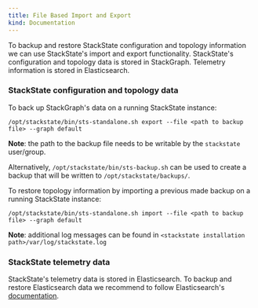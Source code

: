 ```yaml
---
title: File Based Import and Export
kind: Documentation
---
```


To backup and restore StackState configuration and topology information we can use StackState's import and export functionality. StackState's configuration and topology data is stored in StackGraph. Telemetry information is stored in Elasticsearch.

### StackState configuration and topology data

To back up StackGraph's data on a running StackState instance:

`/opt/stackstate/bin/sts-standalone.sh export --file <path to backup file> --graph default`

**Note**: the path to the backup file needs to be writable by the `stackstate` user/group.

Alternatively, `/opt/stackstate/bin/sts-backup.sh` can be used to create a backup that will be written to `/opt/stackstate/backups/`.

To restore topology information by importing a previous made backup on a running StackState instance:

`/opt/stackstate/bin/sts-standalone.sh import --file <path to backup file> --graph default`

**Note**: additional log messages can be found in `<stackstate installation path>/var/log/stackstate.log`

### StackState telemetry data

StackState's telemetry data is stored in Elasticsearch. To backup and restore Elasticsearch data we recommend to follow Elasticsearch's [documentation](https://www.elastic.co/guide/en/elasticsearch/reference/5.3/modules-snapshots.html).
